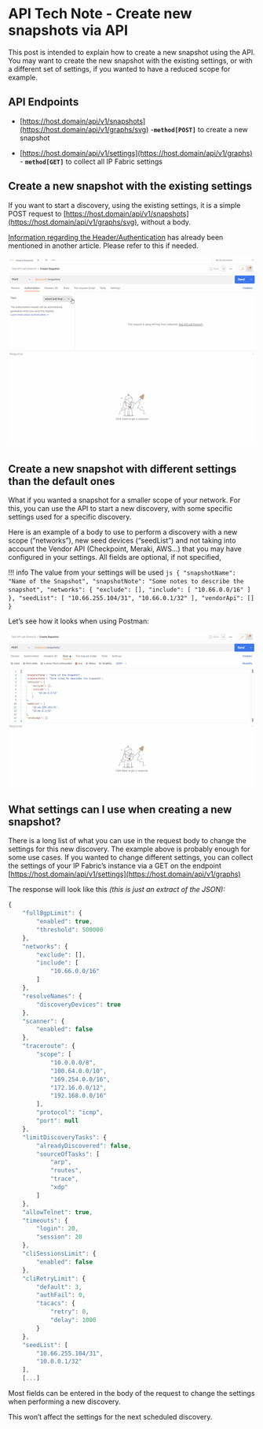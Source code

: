 # API Tech Note - Create new snapshots via API

This post is intended to explain how to create a new snapshot using the API. You may want to create the new snapshot with the existing settings, or with a different set of settings, if you wanted to have a reduced scope for example.

## API Endpoints

-   [https://host.domain/api/v1/snapshots](https://host.domain/api/v1/graphs/svg) -**`method[POST]`** to create a new snapshot

-   [https://host.domain/api/v1/settings](https://host.domain/api/v1/graphs) - **`method[GET]`** to collect all IP Fabric settings

## Create a new snapshot with the existing settings

If you want to start a discovery, using the existing settings, it is a simple POST request to [https://host.domain/api/v1/snapshots](https://host.domain/api/v1/graphs/svg), without a body.

[Information regarding the Header/Authentication](https://ipfabric.atlassian.net/wiki/spaces/ND/pages/2785640457/API+Tech+Note+-+IP+Fabric+4.x+Unicast+Path+Lookup#POST-Request) has already been mentioned in another article. Please refer to this if needed.

![configure of Creating snapshoot](configure_of_Creating_snapshoot.gif)

## Create a new snapshot with different settings than the default ones

What if you wanted a snapshot for a smaller scope of your network. For this, you can use the API to start a new discovery, with some specific settings used for a specific discovery.

Here is an example of a body to use to perform a discovery with a new scope (“networks”), new seed devices (“seedList”) and not taking into account the Vendor API (Checkpoint, Meraki, AWS…) that you may have configured in your settings. All fields are optional, if not specified, 

!!! info The value from your settings will be used
    ``` js
    {
        "snapshotName": "Name of the Snapshot",
        "snapshotNote": "Some notes to describe the snapshot",
        "networks": {
            "exclude": [],
            "include": [
                "10.66.0.0/16"
            ]
        },
        "seedList": [
            "10.66.255.104/31",
            "10.66.0.1/32"
        ],
        "vendorApi": []
    }
    ```

Let’s see how it looks when using Postman:

![create snapshot](create_snapshot.gif)

## What settings can I use when creating a new snapshot?

There is a long list of what you can use in the request body to change the settings for this new discovery. The example above is probably enough for some use cases. If you wanted to change different settings, you can collect the settings of your IP Fabric’s instance via a GET on the endpoint [https://host.domain/api/v1/settings](https://host.domain/api/v1/graphs)

The response will look like this *(this is just an extract of the JSON):*

``` js
{
    "fullBgpLimit": {
        "enabled": true,
        "threshold": 500000
    },
    "networks": {
        "exclude": [],
        "include": [
            "10.66.0.0/16"
        ]
    },
    "resolveNames": {
        "discoveryDevices": true
    },
    "scanner": {
        "enabled": false
    },
    "traceroute": {
        "scope": [
            "10.0.0.0/8",
            "100.64.0.0/10",
            "169.254.0.0/16",
            "172.16.0.0/12",
            "192.168.0.0/16"
        ],
        "protocol": "icmp",
        "port": null
    },
    "limitDiscoveryTasks": {
        "alreadyDiscovered": false,
        "sourceOfTasks": [
            "arp",
            "routes",
            "trace",
            "xdp"
        ]
    },
    "allowTelnet": true,
    "timeouts": {
        "login": 20,
        "session": 20
    },
    "cliSessionsLimit": {
        "enabled": false
    },
    "cliRetryLimit": {
        "default": 3,
        "authFail": 0,
        "tacacs": {
            "retry": 0,
            "delay": 1000
        }
    },
    "seedList": [
        "10.66.255.104/31",
        "10.0.0.1/32"
    ],
    [...]
```

Most fields can be entered in the body of the request to change the settings when performing a new discovery.

This won’t affect the settings for the next scheduled discovery.